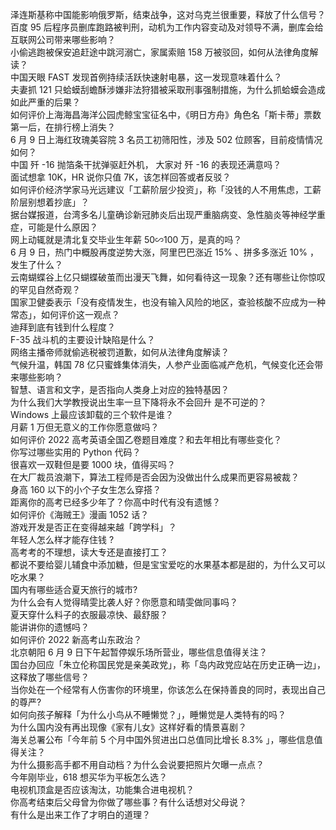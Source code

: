 泽连斯基称中国能影响俄罗斯，结束战争，这对乌克兰很重要，释放了什么信号？  
百度 95 后程序员删库跑路被判刑，动机为工作内容变动及对领导不满，删库会给互联网公司带来哪些影响？  
小偷逃跑被保安追赶途中跳河溺亡，家属索赔 158 万被驳回，如何从法律角度解读？  
中国天眼 FAST 发现首例持续活跃快速射电暴，这一发现意味着什么？  
夫妻抓 121 只蛤蟆刮蟾酥涉嫌非法狩猎被采取刑事强制措施，为什么抓蛤蟆会造成如此严重的后果？  
如何评价上海海昌海洋公园虎鲸宝宝征名中，《明日方舟》角色名「斯卡蒂」票数第一后，在排行榜上消失？  
6 月 9 日上海红玫瑰美容院 3 名员工初筛阳性，涉及 502 位顾客，目前疫情情况如何？  
中国 歼 -16 抛箔条干扰弹驱赶外机， 大家对 歼 -16 的表现还满意吗？  
面试想拿 10K，HR 说你只值 7K，该怎样回答或者反驳？  
如何评价经济学家马光远建议「工薪阶层少投资」，称「没钱的人不用焦虑，工薪阶层别想着抄底」？  
据台媒报道，台湾多名儿童确诊新冠肺炎后出现严重脑病变、急性脑炎等神经学重症，可能是什么原因？  
网上动辄就是清北复交毕业生年薪 50∽100 万，是真的吗？  
6 月 9 日，热门中概股再度逆势大涨，阿里巴巴涨近 15% 、拼多多涨近 10% ，发生了什么？  
云南蝴蝶谷上亿只蝴蝶破茧而出漫天飞舞，如何看待这一现象？还有哪些让你惊叹的罕见自然奇观？  
国家卫健委表示「没有疫情发生，也没有输入风险的地区，查验核酸不应成为一种常态」，如何评价这一观点？  
迪拜到底有钱到什么程度？  
F-35 战斗机的主要设计缺陷是什么？  
网络主播帝师就偷逃税被罚道歉，如何从法律角度解读？  
气候升温，韩国 78 亿只蜜蜂集体消失，人参产业面临减产危机，气候变化还会带来哪些影响？  
智慧、语言和文字，是否指向人类身上对应的独特基因？  
为什么我们大学教授说出生率一旦下降将永不会回升 是不可逆的？  
Windows 上最应该卸载的三个软件是谁？  
月薪 1 万但无意义的工作你愿意做吗？  
如何评价 2022 高考英语全国乙卷题目难度？和去年相比有哪些变化？  
你写过哪些实用的 Python 代码？  
很喜欢一双鞋但是要 1000 块，值得买吗？  
在大厂裁员浪潮下，算法工程师是否会因为没做出什么成果而更容易被裁？  
身高 160 以下的小个子女生怎么穿搭？  
距离你的高考已经多少年了？你高中时代有没有遗憾？  
如何评价《海贼王》漫画 1052 话？  
游戏开发是否正在变得越来越「跨学科」？  
年轻人怎么样才能存住钱 ?  
高考考的不理想，读大专还是直接打工？  
都说不要给婴儿辅食中添加糖，但是宝宝爱吃的水果基本都是甜的，为什么又可以吃水果？  
国内有哪些适合夏天旅行的城市?  
为什么会有人觉得晴雯比袭人好？你愿意和晴雯做同事吗？  
夏天穿什么料子的衣服最凉快、最舒服？  
能讲讲你的遗憾吗？  
如何评价 2022 新高考山东政治？  
北京朝阳 6 月 9 日下午起暂停娱乐场所营业，哪些信息值得关注？  
国台办回应「朱立伦称国民党是亲美政党」，称「岛内政党应站在历史正确一边」，这释放了哪些信号？  
当你处在一个经常有人伤害你的环境里，你该怎么在保持善良的同时，表现出自己的尊严?  
如何向孩子解释「为什么小鸟从不睡懒觉？」，睡懒觉是人类特有的吗？  
为什么国内没有再出现像《家有儿女》这样好看的情景喜剧？  
海关总署公布「今年前 5 个月中国外贸进出口总值同比增长 8.3% 」，哪些信息值得关注？  
为什么摄影高手都不用自动档？为什么会说要把照片欠曝一点点？  
今年刚毕业，618 想买华为平板怎么选？  
电视机顶盒是否应该淘汰，功能集合进电视机？  
你高考结束后父母曾为你做了哪些事？有什么话想对父母说？  
有什么是出来工作了才明白的道理？  
